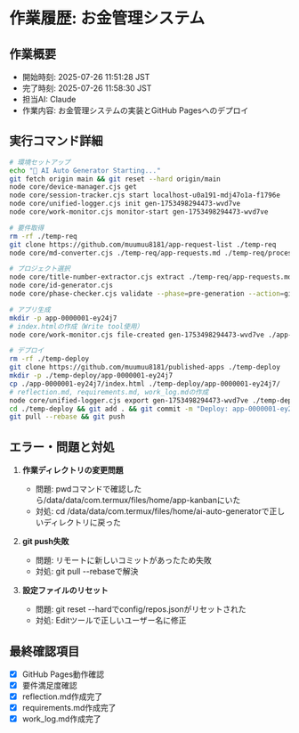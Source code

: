 # 作業履歴: お金管理システム

## 作業概要
- 開始時刻: 2025-07-26 11:51:28 JST
- 完了時刻: 2025-07-26 11:58:30 JST
- 担当AI: Claude
- 作業内容: お金管理システムの実装とGitHub Pagesへのデプロイ

## 実行コマンド詳細
```bash
# 環境セットアップ
echo "🚀 AI Auto Generator Starting..."
git fetch origin main && git reset --hard origin/main
node core/device-manager.cjs get
node core/session-tracker.cjs start localhost-u0a191-mdj47o1a-f1796e
node core/unified-logger.cjs init gen-1753498294473-wvd7ve
node core/work-monitor.cjs monitor-start gen-1753498294473-wvd7ve

# 要件取得
rm -rf ./temp-req
git clone https://github.com/muumuu8181/app-request-list ./temp-req
node core/md-converter.cjs ./temp-req/app-requests.md ./temp-req/processed.json

# プロジェクト選択
node core/title-number-extractor.cjs extract ./temp-req/app-requests.md
node core/id-generator.cjs
node core/phase-checker.cjs validate --phase=pre-generation --action=git_upload --app-id=app-0000001-ey24j7

# アプリ生成
mkdir -p app-0000001-ey24j7
# index.htmlの作成（Write tool使用）
node core/work-monitor.cjs file-created gen-1753498294473-wvd7ve ./app-0000001-ey24j7/index.html

# デプロイ
rm -rf ./temp-deploy
git clone https://github.com/muumuu8181/published-apps ./temp-deploy
mkdir -p ./temp-deploy/app-0000001-ey24j7
cp ./app-0000001-ey24j7/index.html ./temp-deploy/app-0000001-ey24j7/
# reflection.md, requirements.md, work_log.mdの作成
node core/unified-logger.cjs export gen-1753498294473-wvd7ve ./temp-deploy/app-0000001-ey24j7/
cd ./temp-deploy && git add . && git commit -m "Deploy: app-0000001-ey24j7 with reflection and session log"
git pull --rebase && git push
```

## エラー・問題と対処
1. **作業ディレクトリの変更問題**
   - 問題: pwdコマンドで確認したら/data/data/com.termux/files/home/app-kanbanにいた
   - 対処: cd /data/data/com.termux/files/home/ai-auto-generatorで正しいディレクトリに戻った

2. **git push失敗**
   - 問題: リモートに新しいコミットがあったため失敗
   - 対処: git pull --rebaseで解決

3. **設定ファイルのリセット**
   - 問題: git reset --hardでconfig/repos.jsonがリセットされた
   - 対処: Editツールで正しいユーザー名に修正

## 最終確認項目
- [x] GitHub Pages動作確認
- [x] 要件満足度確認
- [x] reflection.md作成完了
- [x] requirements.md作成完了
- [x] work_log.md作成完了